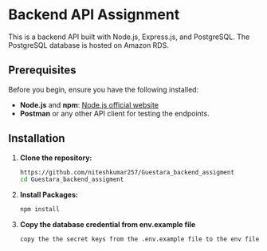 # Backend API Assignment

This is a backend API built with Node.js, Express.js, and PostgreSQL. The PostgreSQL database is hosted on Amazon RDS.

## Prerequisites

Before you begin, ensure you have the following installed:

- **Node.js** and **npm**: [Node.js official website](https://nodejs.org/)
- **Postman** or any other API client for testing the endpoints.

## Installation

1. **Clone the repository:**

   ```sh
   https://github.com/niteshkumar257/Guestara_backend_assigment
   cd Guestara_backend_assigment

2. **Install Packages:**

   ```sh
   npm install
3. **Copy the database credential from env.example file**   
   
   ```sh
   copy the the secret keys from the .env.example file to the env file 
